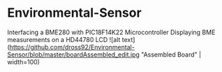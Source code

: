 # Environmental-Sensor
Interfacing a BME280 with PIC18F14K22 Microcontroller
Displaying BME measurements on a HD44780 LCD
![alt text](https://github.com/dross92/Environmental-Sensor/blob/master/boardAssembled_edit.jpg "Assembled Board" | width=100)
